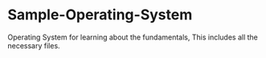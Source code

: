# Sample-Operating-System
Operating System for learning about the fundamentals, This includes all the necessary files.

